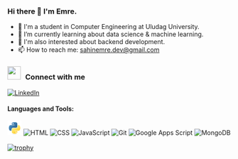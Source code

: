 ### Hi there 👋 I'm Emre.

- 🔬 I'm a student in Computer Engineering at Uludag University.
- 🌱 I’m currently learning about data science & machine learning.
- 🤖 I'm also interested about backend development.
- 📫 How to reach me: sahinemre.dev@gmail.com

<h3> <img src="https://media.giphy.com/media/iY8CRBdQXODJSCERIr/giphy.gif" width="30" height="30" style="margin-right: 10px;">Connect with me </h3>

<a href = "https://www.linkedin.com/in/sahin-emre/" alt> 
  <img src = "https://img.shields.io/badge/LinkedIn-0077B5?style=for-the-badge&logo=linkedin&logoColor=white"/ alt ="LinkedIn"></img> 
</a>

#### Languages and Tools:

<a><img height="32" width="32" src="https://raw.githubusercontent.com/devicons/devicon/master/icons/python/python-original.svg" alt="Python" title="Python"/>
<img height="32" width="32" src="https://cdn.simpleicons.org/html5/#E34F26" alt="HTML" title="HTML"/>
<img height="32" width="32" src="https://cdn.simpleicons.org/css3/#1572B6F" alt="CSS" title="CSS"/>
<img height="32" width="32" src="https://cdn.simpleicons.org/javascript/#F7DF1E" alt="JavaScript" title="JavaScript"/>
<img height="32" width="32" src="https://cdn.simpleicons.org/git/#F05032" alt="Git"/>
<img height="32" width="32" src="https://upload.wikimedia.org/wikipedia/commons/thumb/2/2f/Google_Apps_Script.svg/2048px-Google_Apps_Script.svg.png" alt="Google Apps Script" title="Google Apps Script"/></a>
<img height="32" width="32" src="https://cdn.simpleicons.org/mongodb/#47A248" alt="MongoDB" title="MongoDB"/>
<br></br>
[![trophy](https://github-profile-trophy.vercel.app/?username=haerien&theme=dark_lover&row=2&column=3&no-frame=true&no-bg=true)](https://github.com/ryo-ma/github-profile-trophy)


